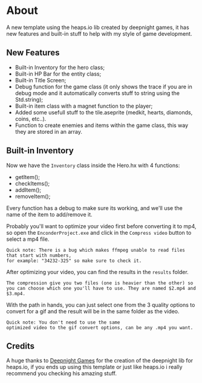# About
 A new template using the heaps.io lib created by deepnight games, it has new features and built-in stuff to help with my style of game development.

## New Features

* Built-in Inventory for the hero class;
* Built-in HP Bar for the entity class;
* Built-in Title Screen;
* Debug function for the game class (it only shows the trace if you are in debug mode and it automatically converts stuff to string using the Std.string);
* Built-in item class with a magnet function to the player;
* Added some usefull stuff to the tile.aseprite (medkit, hearts, diamonds, coins, etc..).
* Function to create enemies and items within the game class, this way they are stored in an array.

## Built-in Inventory
Now we have the `Inventory` class inside the Hero.hx with 4 functions:

 * getItem();
 * checkItems();
 * addItem();
 * removeItem();

Every function has a debug to make sure its working, and we'll use the name of the item to add/remove it.

Probably you'll want to optimize your video first before converting it to mp4, so open the `EnconderProject.exe` and click in the `Compress video` button to select a mp4 file.
```
Quick note: There is a bug which makes ffmpeg unable to read files that start with numbers, 
for example: "34232-325" so make sure to check it.
```
After optimizing your video, you can find the results in the `results` folder.
```
The compression give you two files (one is heavier than the other) so 
you can choose which one you'll have to use. They are named $2.mp4 and $3.mp4.
```
With the path in hands, you can just select one from the 3 quality options to convert for a gif and the result will be in the same folder as the video.
```
Quick note: You don't need to use the same 
optimized video to the gif convert options, can be any .mp4 you want.
```

## Credits

A huge thanks to [Deepnight Games](https://github.com/deepnight) for the creation of the deepnight lib for heaps.io, if you ends up using this template or just like heaps.io i really recommend you checking his amazing stuff.

